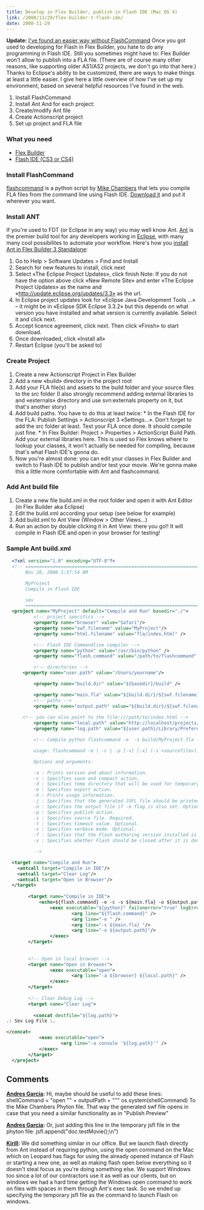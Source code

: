 ```yaml
---
title: Develop in Flex Builder, publish in Flash IDE (Mac OS X)
link: /2008/11/29/flex-builder-t-flash-ide/
date: 2008-11-29
---
```



**Update:** [I've found an easier way without FlashCommand](/2008/12/03/test-movie-from-flex-to-flash-easy-way/) Once you got used to developing for Flash in Flex Builder, you hate to do any programming in Flash IDE. Still you sometimes might have to: Flex Builder won't allow to publish into a FLA file. (There are of course many other reasons, like supporting older AS1/AS2 projects, we don't go into that here.) Thanks to Eclipse's ability to be customized, there are ways to make things at least a little easier. I give here a little overview of how I've set up my environment, based on several helpful resources I've found in the web. 

  1. Install FlashCommand
  2. Install Ant
And for each project: 
  1. Create/modify Ant file
  2. Create Actionscript project
  3. Set up project and FLA file

### What you need

  * [Flex Builder](http://www.adobe.com/products/flex/)
  * [Flash IDE (CS3 or CS4)](http://www.adobe.com/products/flash/)

### Install FlashCommand

[flashcommand](http://www.mikechambers.com/blog/2008/05/02/flashcommand-for-os-x-updated-to-work-with-flash-cs3/) is a python script by [Mike Chambers](http://www.mikechambers.com/blog/) that lets you compile FLA files from the command line using Flash IDE. [Download it](http://code.google.com/p/flashcommand/downloads/list) and put it wherever you want. 

### Install ANT

If you're used to FDT (or Eclipse in any way) you may well know Ant. [Ant](http://en.wikipedia.org/wiki/Apache_Ant) is the premier build tool for any developers working in [Eclipse](http://www.eclipse.org/), with many many cool possibilites to automate your workflow. Here's how you [install Ant in Flex Builder 3 Standalone](http://blog.jodybrewster.net/2008/04/09/installing-ant-in-flex-builder-3/): 

  1. Go to Help > Software Updates > Find and Install
  2. Search for new features to install, click next
  3. Select «The Eclipse Project Updates», click finish Note: If you do not have the option above click «New Remote Site» and enter «The Eclipse Project Updates» as the name and «http://update.eclipse.org/updates/3.3» as the url.
  4. In Eclipse project updates look for «Eclipse Java Development Tools ...» – it might be in «Eclipse SDK Eclipse 3.3.2» but this depends on what version you have installed and what version is currently available. Select it and click next.
  5. Accept licence agreement, click next. Then click «Finish» to start download.
  6. Once downloaded, click «Install all»
  7. Restart Eclipse (you'll be asked to)

### Create Project

  1. Create a new Actionscript Project in Flex Builder
  2. Add a new «build» directory in the project root
  3. Add your FLA file(s) and assets to the build folder and your source files to the src folder (I also strongly recommend adding external libraries to and «externals» directory and use svn:externals property on it, but that's another story) 
  4. Add build paths. You have to do this at least twice: 
    * In the Flash IDE for the FLA: Publish Settings > Actionscript 3 «Settings...». Don't forget to add the src folder at least. Test your FLA once done. It should compile just fine.
    * In Flex Builder: Project > Properties > ActionScript Build Path. Add your external libraries here. This is used so Flex knows where to lookup your classes, it won't actually be needed for compiling, because that's what Flash IDE's gonna do.
  5. Now you're almost done: you can edit your classes in Flex Builder and switch to Flash IDE to publish and/or test your movie. We're gonna make this a little more comfortable with Ant and flashcommand.

### Add Ant build file

  1. Create a new file build.xml in the root folder and open it with Ant Editor (in Flex Builder aka Eclipse)
  2. Edit the build.xml according your setup (see below for example)
  3. Add build.xml to Ant View (Window > Other Views...)
  4. Run an action by double clicking it in Ant View: there you go!! It will compile in Flash IDE and open in your browser for testing!

### Sample Ant build.xml

```xml
  <?xml version="1.0" encoding="UTF-8"?>
  <!-- ====================================================================== 
       Nov 28, 2008 1:37:54 AM                                                        

       MyProject    
       Compile in Flash IDE

       sev                                                                
       ====================================================================== -->
  <project name="MyProject" default="Compile and Run" basedir="./">
          <!-- project specifics -->
          <property name="browser" value="Safari"/>
          <property name="swf.filename" value="MyProject"/>
          <property name="html.filename" value="fla/index.html" />

          <!-- Flash IDE Commandline compiler -->
          <property name="python" value="/usr/bin/python" />
          <property name="flash.command" value="/path/to/flashcommand" />

          <!-- directories -->
      <property name="user.path" value="/Users/yourname"/>

          <property name="build.dir" value="${basedir}/build" />

          <property name="main.fla" value="${build.dir}/${swf.filename}.fla" />
          <!-- paths -->
          <property name="output.path" value="${build.dir}/${swf.filename}.swf" />
  
      <!-- you can also point to the file:///path/to/index.html -->
          <property name="local.path" value="http://localhost/projects/MyProject/${html.filename}"/>
          <property name="log.path" value="${user.path}/Library/Preferences/Macromedia/Flash Player/Logs/flashlog.txt"/>

          <!-- Compile python flashcommand -e  -s build/MyProject.fla -o build/MyProject.swf 

          usage: flashcommand -e | -c | -p [-v] [-x] (-s <sourcefile>) ([-o] <exportpath>) ([-t] <timeout>)([-d] <tempdir>) [-j]

          Options and arguments:

          -a : Prints version and about information.
          -c : Specifies save and compact action. 
          -d : Specifies temp directory that will be used for temporary files. Optional.
          -e : Specifies export action.
          -h : Prints usage information.
          -j : Specifies that the generated JSFL file should be printed. If this option is specified, Flash will not be executed.
          -o : Specifies the output file if -e flag is also set. Optional. If not specified, file will be output to same directory as source.
          -p : Specifies publish action.
          -s : Specifies source file. Required.
          -t : Specifies timeout value. Optional.
          -v : Specifies verbose mode. Optional.
          -f : Specifies that the Flash authoring version installed is a version other than Flash CS3
          -x : Specifies whether Flash should be closed after it is done processing. Optional.    

          -->

  <target name="Compile and Run">
    <antcall target="Compile in IDE"/>
    <antcall target="Clear Log"/>
    <antcall target="Open in Browser"/>
  </target>
        
        <target name="Compile in IDE">
            <echo>${flash.command} -e -c -s ${main.fla} -o ${output.path}</echo>
                <exec executable="${python}" failonerror="true" logError="true">
                        <arg line="${flash.command}" />
                        <arg line="-e " />
                        <arg line="-s ${main.fla} "/>
                        <arg line="-o ${output.path}"/>
                </exec>
        </target>
        
        
        <!-- Open in local browser -->
        <target name="Open in Browser">
                <exec executable="open">
                        <arg line="-a ${browser} ${local.path}" />
                </exec>
        </target>
        
        <!-- Clear Debug Log -->
        <target name="Clear Log">
      
          <concat destfile="${log.path}">                                                                                                            
.: Sev Log File :.

</concat>
            <exec executable="open">
                    <arg line="-a console '${log.path}'" />
            </exec>
        </target>
  </project>
```

## Comments

**[Andres Garcia](#17 "2009-01-11 05:18:05"):** Hi, maybe should be useful to add these lines: shellCommand = "open \"" + outputPath + "\"" os.system(shellCommand) To the Mike Chambers Phyton file. That way the generated swf file opens in case that you need a similar functionality as in "Publish Preview"

**[Andres Garcia](#18 "2009-01-11 05:58:07"):** Or, just adding this line in the temporary jsfl file in the phyton file: jsfl.append("doc.testMovie();\n")

**[Kirill](#44 "2009-05-30 12:36:04"):** We did something similar in our office. But we launch flash directly from Ant instead of requiring python, using the open command on the Mac which on Leopard has flags for using the already opened instance of Flash or starting a new one, as well as making flash open below everything so it doesn't steal focus as you're doing something else. We support Windows too since a lot of our contractors use it as well as our clients, but on windows we had a hard time getting the Windows open command to work on files with spaces in them through Ant's exec task. So we ended up specifying the temporary jsfl file as the command to launch Flash on windows.

